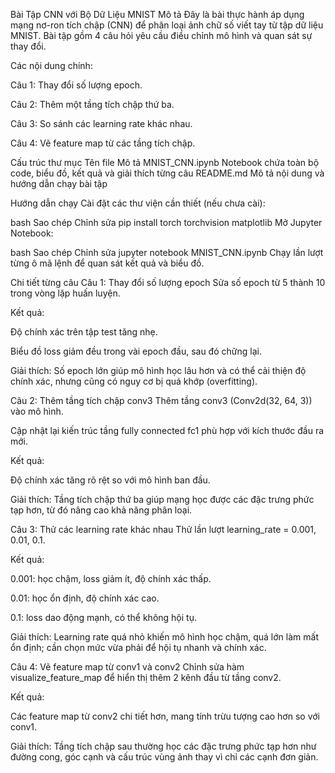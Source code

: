 Bài Tập CNN với Bộ Dữ Liệu MNIST
Mô tả
Đây là bài thực hành áp dụng mạng nơ-ron tích chập (CNN) để phân loại ảnh chữ số viết tay từ tập dữ liệu MNIST. Bài tập gồm 4 câu hỏi yêu cầu điều chỉnh mô hình và quan sát sự thay đổi.

Các nội dung chính:

Câu 1: Thay đổi số lượng epoch.

Câu 2: Thêm một tầng tích chập thứ ba.

Câu 3: So sánh các learning rate khác nhau.

Câu 4: Vẽ feature map từ các tầng tích chập.

Cấu trúc thư mục
Tên file	Mô tả
MNIST_CNN.ipynb	Notebook chứa toàn bộ code, biểu đồ, kết quả và giải thích từng câu
README.md	Mô tả nội dung và hướng dẫn chạy bài tập

Hướng dẫn chạy
Cài đặt các thư viện cần thiết (nếu chưa cài):

bash
Sao chép
Chỉnh sửa
pip install torch torchvision matplotlib
Mở Jupyter Notebook:

bash
Sao chép
Chỉnh sửa
jupyter notebook MNIST_CNN.ipynb
Chạy lần lượt từng ô mã lệnh để quan sát kết quả và biểu đồ.

Chi tiết từng câu
Câu 1: Thay đổi số lượng epoch
Sửa số epoch từ 5 thành 10 trong vòng lặp huấn luyện.

Kết quả:

Độ chính xác trên tập test tăng nhẹ.

Biểu đồ loss giảm đều trong vài epoch đầu, sau đó chững lại.

Giải thích:
Số epoch lớn giúp mô hình học lâu hơn và có thể cải thiện độ chính xác, nhưng cũng có nguy cơ bị quá khớp (overfitting).

Câu 2: Thêm tầng tích chập conv3
Thêm tầng conv3 (Conv2d(32, 64, 3)) vào mô hình.

Cập nhật lại kiến trúc tầng fully connected fc1 phù hợp với kích thước đầu ra mới.

Kết quả:

Độ chính xác tăng rõ rệt so với mô hình ban đầu.

Giải thích:
Tầng tích chập thứ ba giúp mạng học được các đặc trưng phức tạp hơn, từ đó nâng cao khả năng phân loại.

Câu 3: Thử các learning rate khác nhau
Thử lần lượt learning_rate = 0.001, 0.01, 0.1.

Kết quả:

0.001: học chậm, loss giảm ít, độ chính xác thấp.

0.01: học ổn định, độ chính xác cao.

0.1: loss dao động mạnh, có thể không hội tụ.

Giải thích:
Learning rate quá nhỏ khiến mô hình học chậm, quá lớn làm mất ổn định; cần chọn mức vừa phải để hội tụ nhanh và chính xác.

Câu 4: Vẽ feature map từ conv1 và conv2
Chỉnh sửa hàm visualize_feature_map để hiển thị thêm 2 kênh đầu từ tầng conv2.

Kết quả:

Các feature map từ conv2 chi tiết hơn, mang tính trừu tượng cao hơn so với conv1.

Giải thích:
Tầng tích chập sau thường học các đặc trưng phức tạp hơn như đường cong, góc cạnh và cấu trúc vùng ảnh thay vì chỉ các cạnh đơn giản.


